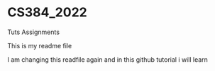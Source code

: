# CS384_2022
Tuts Assignments

This is my readme file 

I am changing this readfile again and in this github tutorial i will learn 